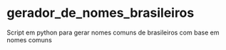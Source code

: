 # gerador_de_nomes_brasileiros
Script em python para gerar nomes comuns de brasileiros com base em nomes comuns
